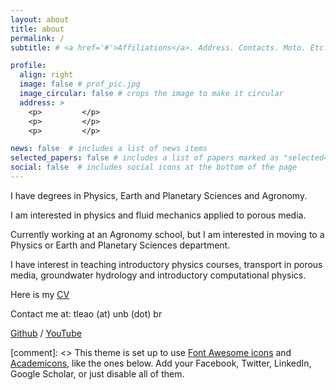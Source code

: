 ```yaml
---
layout: about
title: about
permalink: /
subtitle: # <a href='#'>Affiliations</a>. Address. Contacts. Moto. Etc.

profile:
  align: right
  image: false # prof_pic.jpg
  image_circular: false # crops the image to make it circular
  address: >
    <p>         </p>
    <p>         </p>
    <p>         </p>

news: false  # includes a list of news items
selected_papers: false # includes a list of papers marked as "selected={true}"
social: false  # includes social icons at the bottom of the page
---
```


I have degrees in Physics, Earth and Planetary Sciences and Agronomy.

I am interested in physics and fluid mechanics applied to porous media. 

Currently working at an Agronomy school, but I am interested in moving to a Physics or Earth and Planetary Sciences department. 

I have interest in teaching introductory physics courses, transport in porous media, groundwater hydrology and introductory computational physics. 


Here is my <a href="https://github.com/l3x0/l3x0.github.io/blob/gh-pages/assets/pdf/tpl-cv-us.pdf"> CV <a> 

Contact me at: tleao  (at) unb (dot) br

[Github](https://github.com/l3x0) /
[YouTube](https://www.youtube.com/channel/UCyFdBkXfxZR-cSYvXyQI8Pg) 


[comment]: <> This theme is set up to use [Font Awesome icons](http://fortawesome.github.io/Font-Awesome/) and [Academicons](https://jpswalsh.github.io/academicons/), like the ones below. Add your Facebook, Twitter, LinkedIn, Google Scholar, or just disable all of them.
